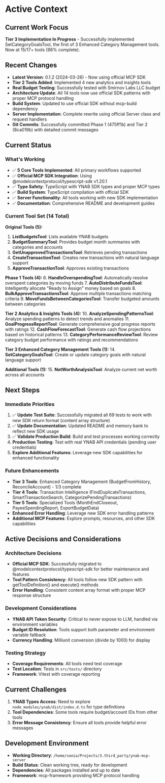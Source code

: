 # Active Context

## Current Work Focus
**Tier 3 Implementation In Progress** - Successfully implemented SetCategoryGoalsTool, the first of 3 Enhanced Category Management tools. Now at 15/17+ tools (88% complete).

## Recent Changes
- **Latest Version**: 0.1.2 (2024-03-26) - Now using official MCP SDK
- **Tier 2 Tools Added**: Implemented 4 new analytics and insights tools
- **Real Budget Testing**: Successfully tested with Smirnov Labs LLC budget
- **Architecture Update**: All 14 tools now use official SDK patterns with proper MCP protocol handling
- **Build System**: Updated to use official SDK without mcp-build dependency
- **Server Implementation**: Complete rewrite using official Server class and request handlers
- **Git Commits**: Successfully committed Phase 1 (475ff1b) and Tier 2 (8ca019b) with detailed commit messages

## Current Status
### What's Working
- ✅ **5 Core Tools Implemented**: All primary workflows supported
- ✅ **Official MCP SDK Integration**: Using @modelcontextprotocol/typescript-sdk v1.20.1
- ✅ **Type Safety**: TypeScript with YNAB SDK types and proper MCP types
- ✅ **Build System**: TypeScript compilation with official SDK
- ✅ **Server Functionality**: All tools working with new SDK implementation
- ✅ **Documentation**: Comprehensive README and development guides

### Current Tool Set (14 Total)
**Original Tools (5):**
1. **ListBudgetsTool**: Lists available YNAB budgets
2. **BudgetSummaryTool**: Provides budget month summaries with categories and accounts
3. **GetUnapprovedTransactionsTool**: Retrieves pending transactions
4. **CreateTransactionTool**: Creates new transactions with natural language support
5. **ApproveTransactionTool**: Approves existing transactions

**Phase 1 Tools (4):**
6. **HandleOverspendingTool**: Automatically resolve overspent categories by moving funds
7. **AutoDistributeFundsTool**: Intelligently allocate "Ready to Assign" money based on goals
8. **BulkApproveTransactionsTool**: Approve multiple transactions matching criteria
9. **MoveFundsBetweenCategoriesTool**: Transfer budgeted amounts between categories

**Tier 2 Analytics & Insights Tools (4):**
10. **AnalyzeSpendingPatternsTool**: Analyze spending patterns to detect trends and anomalies
11. **GoalProgressReportTool**: Generate comprehensive goal progress reports with ratings
12. **CashFlowForecastTool**: Generate cash flow projections based on historical patterns
13. **CategoryPerformanceReviewTool**: Review category budget performance with ratings and recommendations

**Tier 3 Enhanced Category Management Tools (1):**
14. **SetCategoryGoalsTool**: Create or update category goals with natural language support

**Additional Tools (1):**
15. **NetWorthAnalysisTool**: Analyze current net worth across all accounts

## Next Steps
### Immediate Priorities
1. ✅ **Update Test Suite**: Successfully migrated all 69 tests to work with new SDK return format (content array structure)
2. ✅ **Update Documentation**: Updated README and memory bank to reflect new SDK usage
3. ✅ **Validate Production Build**: Build and test processes working correctly
4. **Production Testing**: Test with real YNAB API credentials (pending user credentials)
5. **Explore Additional Features**: Leverage new SDK capabilities for enhanced functionality

### Future Enhancements
- **Tier 3 Tools**: Enhanced Category Management (BudgetFromHistory, ReconcileAccount) - 1/3 complete
- **Tier 4 Tools**: Transaction Intelligence (FindDuplicateTransactions, SmartTransactionSearch, CategorizePendingTransactions)
- **Tier 5 Tools**: Specialized Tools (MonthEndCloseout, PayeeSpendingReport, ExportBudgetData)
- **Enhanced Error Handling**: Leverage new SDK error handling patterns
- **Additional MCP Features**: Explore prompts, resources, and other SDK capabilities

## Active Decisions and Considerations

### Architecture Decisions
- **Official MCP SDK**: Successfully migrated to @modelcontextprotocol/typescript-sdk for better maintenance and features
- **Tool Pattern Consistency**: All tools follow new SDK pattern with getToolDefinition() and execute() methods
- **Error Handling**: Consistent content array format with proper MCP response structure

### Development Considerations
- **YNAB API Token Security**: Critical to never expose to LLM, handled via environment variables
- **Budget ID Resolution**: Tools support both parameter and environment variable fallback
- **Currency Handling**: Milliunit conversion (divide by 1000) for display

### Testing Strategy
- **Coverage Requirements**: All tools need test coverage
- **Test Location**: Tests in `src/tests/` directory
- **Framework**: Vitest with coverage reporting

## Current Challenges
1. **YNAB Types Access**: Need to explore `node_modules/ynab/dist/index.d.ts` for type definitions
2. **Tool Dependencies**: Some tools require budget/account IDs from other tools
3. **Error Message Consistency**: Ensure all tools provide helpful error messages

## Development Environment
- **Working Directory**: `/home/vania/Projects/3.third_party/ynab-mcp-server`
- **Build Status**: Clean working tree, ready for development
- **Dependencies**: All packages installed and up to date
- **Framework**: mcp-framework providing MCP protocol handling
